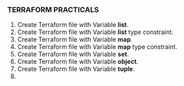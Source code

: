 ### TERRAFORM PRACTICALS
1. Create Terraform file with Variable **list**.
2. Create Terraform file with Variable **list** type constraint.
3. Create Terraform file with Variable **map**.
4. Create Terraform file with Variable **map** type constraint.
5. Create Terraform file with Variable **set**.
6. Create Terraform file with Variable **object**.
7. Create Terraform file with Variable **tuple**.
8. 